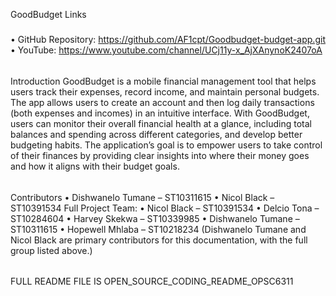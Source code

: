 GoodBudget
Links
#####
•	GitHub Repository: https://github.com/AF1cpt/Goodbudget-budget-app.git
•	YouTube: https://www.youtube.com/channel/UCj11y-x_AjXAnynoK2407oA
######
Introduction
GoodBudget is a mobile financial management tool that helps users track their expenses, record income, and maintain personal budgets. The app allows users to create an account and then log daily transactions (both expenses and incomes) in an intuitive interface. With GoodBudget, users can monitor their overall financial health at a glance, including total balances and spending across different categories, and develop better budgeting habits. The application’s goal is to empower users to take control of their finances by providing clear insights into where their money goes and how it aligns with their budget goals.

######
Contributors
•	Dishwanelo Tumane – ST10311615
•	Nicol Black – ST10391534
Full Project Team:
•	Nicol Black – ST10391534
•	Delcio Tona – ST10284604
•	Harvey Skekwa – ST10339985
•	Dishwanelo Tumane – ST10311615
•	Hopewell Mhlaba – ST10218234
(Dishwanelo Tumane and Nicol Black are primary contributors for this documentation, with the full group listed above.)
######
FULL README FILE IS OPEN_SOURCE_CODING_README_OPSC6311

